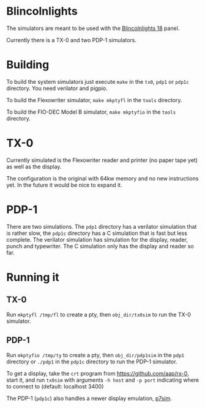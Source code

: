 # Blincolnlights

The simulators are meant to be used with the
[Blincolnlights 18](https://hackaday.io/project/191985-blincolnlights-18)
panel.

Currently there is a TX-0 and two PDP-1 simulators.

# Building

To build the system simulators
just execute `make` in the `tx0`, `pdp1` or `pdp1c` directory.
You need verilator and pigpio.

To build the Flexowriter simulator,
`make mkptyfl` in the `tools` directory.

To build the FIO-DEC Model B simulator,
`make mkptyfio` in the `tools` directory.

# TX-0

Currently simulated is the Flexowriter reader and printer
(no paper tape yet) as well as the display.

The configuration is the original with 64kw memory and no new instructions yet.
In the future it would be nice to expand it.

# PDP-1

There are two simulations.
The `pdp1` directory has a verilator simulation that is rather slow,
the `pdp1c` directory has a C simulation that is fast but less complete.
The verilator simulation has simulation for
the display, reader, punch and typewriter.
The C simulation only has the display and reader so far.

# Running it

## TX-0
Run `mkptyfl /tmp/fl` to create a pty,
then `obj_dir/tx0sim` to run the TX-0 simulator.

## PDP-1
Run `mkptyfio /tmp/ty` to create a pty,
then `obj_dir/pdp1sim` in the `pdp1` directory
or `./pdp1` in the `pdp1c` directory to run the PDP-1 simulator.

To get a display, take the `crt` program from
https://github.com/aap/rx-0, start it,
and run `tx0sim` with arguments `-h host` and `-p port`
indicating where to connect to (default: localhost 3400)

The PDP-1 (`pdp1c`) also handles a newer display emulation,
[p7sim](https://github.com/aap/p7sim).
